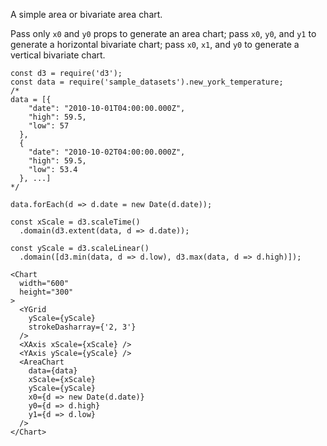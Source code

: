 A simple area or bivariate area chart.

Pass only `x0` and `y0` props to generate an area chart; pass `x0`, `y0`, and `y1` to generate a horizontal bivariate chart;  pass `x0`, `x1`, and `y0` to generate a vertical bivariate chart.

```
const d3 = require('d3');
const data = require('sample_datasets').new_york_temperature;
/*
data = [{
    "date": "2010-10-01T04:00:00.000Z",
    "high": 59.5,
    "low": 57
  },
  {
    "date": "2010-10-02T04:00:00.000Z",
    "high": 59.5,
    "low": 53.4
  }, ...]
*/

data.forEach(d => d.date = new Date(d.date));

const xScale = d3.scaleTime()
  .domain(d3.extent(data, d => d.date));

const yScale = d3.scaleLinear()
  .domain([d3.min(data, d => d.low), d3.max(data, d => d.high)]);

<Chart
  width="600"
  height="300"
>
  <YGrid
    yScale={yScale}
    strokeDasharray={'2, 3'}
  />
  <XAxis xScale={xScale} />
  <YAxis yScale={yScale} />
  <AreaChart
    data={data}
    xScale={xScale}
    yScale={yScale}
    x0={d => new Date(d.date)}
    y0={d => d.high}
    y1={d => d.low}
  />
</Chart>
```
